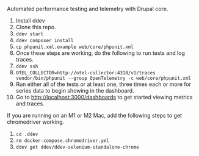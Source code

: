 Automated performance testing and telemetry with Drupal core.

1. Install ddev
1. Clone this repo.
1. `ddev start`
1. `ddev composer install`
1. `cp phpunit.xml.example web/core/phpunit.xml`
1. Once these steps are working, do the following to run tests and log traces.
1. `ddev ssh`
1. `OTEL_COLLECTOR=http://otel-collector:4318/v1/traces vendor/bin/phpunit --group OpenTelemetry -c web/core/phpunit.xml`
1. Run either all of the tests or at least one, three times each or more for
   series data to begin showing in the dashboard.
1. Go to <http://localhost:3000/dashboards> to get started viewing metrics and
   traces.

If you are running on an M1 or M2 Mac, add the following steps to get
chromedriver working.

1. `cd .ddev`
1. `rm docker-compose.chromedriver.yml`
1. `ddev get ddev/ddev-selenium-standalone-chrome`
